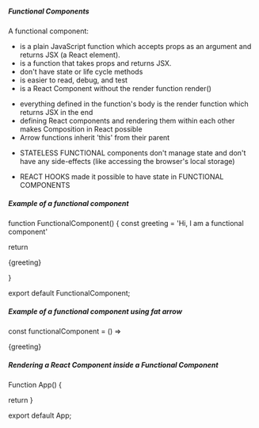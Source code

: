 ##### Functional Components

A functional component:

- is a plain JavaScript function which accepts props as an argument and returns JSX (a React element).
- is a function that takes props and returns JSX.
- don't have state or life cycle methods
- is easier to read, debug, and test
- is a React Component without the render function render()

* everything defined in the function's body is the render function which returns JSX in the end
* defining React components and rendering them within each other makes Composition in React possible
* Arrow functions inherit 'this' from their parent

- STATELESS FUNCTIONAL components don't manage state and don't have any side-effects (like accessing the browser's local storage)

- REACT HOOKS made it possible to have state in FUNCTIONAL COMPONENTS

##### Example of a functional component

function FunctionalComponent() {
const greeting = 'Hi, I am a functional component'

return <p>{greeting}</p>
}

export default FunctionalComponent;

##### Example of a functional component using fat arrow

const functionalComponent = () => <p>{greeting}</p>

##### Rendering a React Component inside a Functional Component

Function App() {

return <FunctionalComponent />
}

export default App;
